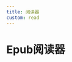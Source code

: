 ```yaml
---
title: 阅读器
custom: read
---
```


# Epub阅读器

<script setup>
import Reader from '../components/Reader.vue'
</script>

<Reader/>




